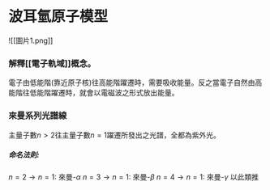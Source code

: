 # 波耳氫原子模型
![[圖片1.png]]
### 解釋[[電子軌域]]概念。
電子由低能階(靠近原子核)往高能階躍遷時，需要吸收能量。反之當電子自然由高能階往低能階躍遷時，就會以電磁波之形式放出能量。
### 來曼系列光譜線
主量子數$n>2$往主量子數$n=1$躍遷所發出之光譜，全都為紫外光。
##### 命名法則:
$n=2\rightarrow n=1$: 來曼-$\alpha$
$n=3\rightarrow n=1$: 來曼-$\beta$
$n=4\rightarrow n=1$: 來曼-$\gamma$
以此類推
